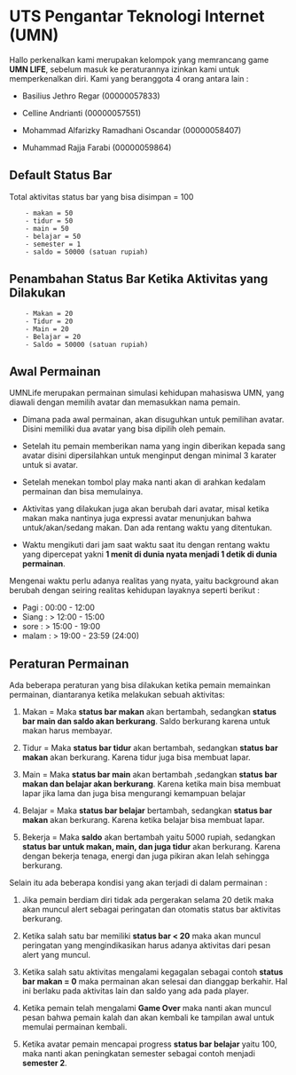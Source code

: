 # UTS Pengantar Teknologi Internet (UMN)

Hallo perkenalkan kami merupakan kelompok yang memrancang game **UMN LIFE**,
sebelum masuk ke peraturannya izinkan kami untuk memperkenalkan diri. Kami yang beranggota 4 orang antara lain :

- Basilius Jethro Regar (00000057833)

- Celline Andrianti (00000057551)

- Mohammad Alfarizky Ramadhani Oscandar (00000058407)

- Muhammad Rajja Farabi (00000059864)

## Default Status Bar

Total aktivitas status bar yang bisa disimpan = 100

        - makan = 50
        - tidur = 50
        - main = 50
        - belajar = 50
        - semester = 1
        - saldo = 50000 (satuan rupiah)


## Penambahan Status Bar Ketika Aktivitas yang Dilakukan 
        - Makan = 20
        - Tidur = 20
        - Main = 20
        - Belajar = 20
        - Saldo = 50000 (satuan rupiah)

## Awal Permainan

UMNLife merupakan permainan simulasi kehidupan mahasiswa UMN, yang diawali dengan memilih avatar dan memasukkan nama pemain.

- Dimana pada awal permainan, akan disuguhkan untuk pemilihan avatar. Disini memiliki dua avatar yang bisa dipilih oleh pemain.

- Setelah itu pemain memberikan nama yang ingin diberikan kepada sang avatar disini dipersilahkan untuk menginput dengan minimal 3 karater untuk si avatar.

- Setelah menekan tombol play maka nanti akan di arahkan kedalam permainan dan bisa memulainya.

- Aktivitas yang dilakukan juga akan berubah dari avatar, misal ketika makan maka nantinya juga expressi avatar menunjukan bahwa untuk/akan/sedang makan. Dan ada rentang waktu yang ditentukan. 

- Waktu mengikuti dari jam saat waktu saat itu dengan rentang waktu yang dipercepat yakni **1 menit di dunia nyata menjadi 1 detik di dunia permainan**.

Mengenai waktu perlu adanya realitas yang nyata, yaitu background akan berubah dengan seiring realitas kehidupan layaknya seperti berikut :
- Pagi : 00:00 - 12:00
- Siang : > 12:00 - 15:00
- sore : > 15:00 - 19:00
- malam : > 19:00 - 23:59 (24:00)

## Peraturan Permainan
Ada beberapa peraturan yang bisa dilakukan ketika pemain memainkan permainan, diantaranya ketika melakukan sebuah aktivitas:

1. Makan = Maka **status bar makan** akan bertambah, sedangkan **status bar main dan saldo akan berkurang**. Saldo berkurang karena untuk makan harus membayar.

2. Tidur = Maka **status bar tidur** akan bertambah, sedangkan **status bar makan** akan berkurang. Karena tidur juga bisa membuat lapar.

3. Main = Maka **status bar main** akan bertambah ,sedangkan **status bar makan dan belajar akan berkurang**. Karena ketika main bisa membuat lapar jika lama dan juga bisa mengurangi kemampuan belajar

4. Belajar = Maka **status bar belajar** bertambah, sedangkan **status bar makan** akan berkurang. Karena ketika belajar bisa membuat lapar.

5. Bekerja = Maka **saldo** akan bertambah yaitu 5000 rupiah, sedangkan **status bar untuk makan, main, dan juga tidur** akan berkurang. Karena dengan bekerja tenaga, energi dan juga pikiran akan lelah sehingga berkurang.

Selain itu ada beberapa kondisi yang akan terjadi di dalam permainan :
1. Jika pemain berdiam diri tidak ada pergerakan selama 20 detik maka akan muncul alert sebagai peringatan dan otomatis status bar aktivitas berkurang.

2. Ketika salah satu bar memiliki **status bar < 20** maka akan muncul peringatan yang mengindikasikan harus adanya aktivitas dari pesan alert yang muncul.

3. Ketika salah satu aktivitas mengalami kegagalan sebagai contoh **status bar makan = 0** maka permainan akan selesai dan dianggap berkahir. Hal ini berlaku pada aktivitas lain dan saldo yang ada pada player.

4. Ketika pemain telah mengalami **Game Over** maka nanti akan muncul pesan bahwa pemain kalah dan akan kembali ke tampilan awal untuk memulai permainan kembali.

5. Ketika avatar pemain mencapai progress **status bar belajar** yaitu 100, maka nanti akan peningkatan semester sebagai contoh menjadi **semester 2**.
